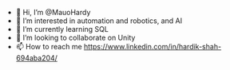 - 👋 Hi, I’m @MauoHardy
- 👀 I’m interested in automation and robotics, and AI
- 🌱 I’m currently learning SQL
- 💞️ I’m looking to collaborate on Unity
- 📫 How to reach me https://www.linkedin.com/in/hardik-shah-694aba204/

<!---
MauoHardy/MauoHardy is a ✨ special ✨ repository because its `README.md` (this file) appears on your GitHub profile.
You can click the Preview link to take a look at your changes.
--->
